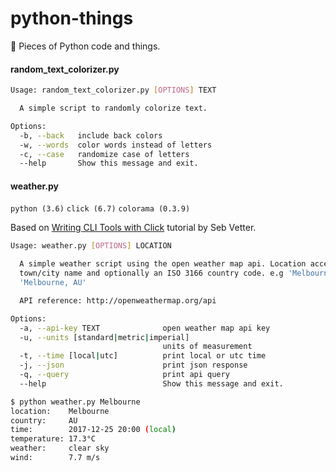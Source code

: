 # python-things

🐍 Pieces of Python code and things.
#### random_text_colorizer.py
```sh
Usage: random_text_colorizer.py [OPTIONS] TEXT

  A simple script to randomly colorize text.

Options:
  -b, --back   include back colors
  -w, --words  color words instead of letters
  -c, --case   randomize case of letters
  --help       Show this message and exit.
```
#### weather.py
```python (3.6)``` ```click (6.7)``` ```colorama (0.3.9)```

Based on [Writing CLI Tools with Click](https://dbader.org/blog/python-commandline-tools-with-click) tutorial by Seb Vetter.
```sh
Usage: weather.py [OPTIONS] LOCATION

  A simple weather script using the open weather map api. Location accepts a
  town/city name and optionally an ISO 3166 country code. e.g 'Melbourne' or
  'Melbourne, AU'

  API reference: http://openweathermap.org/api

Options:
  -a, --api-key TEXT              open weather map api key
  -u, --units [standard|metric|imperial]
                                  units of measurement
  -t, --time [local|utc]          print local or utc time
  -j, --json                      print json response
  -q, --query                     print api query
  --help                          Show this message and exit.

$ python weather.py Melbourne
location:    Melbourne
country:     AU
time:        2017-12-25 20:00 (local)
temperature: 17.3°C
weather:     clear sky
wind:        7.7 m/s
```
